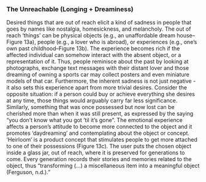 ### The Unreachable (Longing + Dreaminess)

Desired things that are out of reach elicit a kind of sadness in people that goes by names like nostalgia,
homesickness, and melancholy. The out of reach ‘things’ can be physical objects (e.g., an unaffordable dream
house–Figure 13a), people (e.g., a lover who is abroad), or experiences (e.g., one’s own past childhood–Figure
13b). The experience becomes rich if the affected individual can somehow interact with the absent object, or a
representation of it. Thus, people reminisce about the past by looking at photographs, exchange text messages
with their distant lover and those dreaming of owning a sports car may collect posters and even miniature
models of that car. Furthermore, the inherent sadness is not just negative - it also sets this experience apart from
more trivial desires. Consider the opposite situation: if a person could buy or achieve everything she desires at
any time, those things would arguably carry far less significance. Similarly, something that was once possessed
but now lost can be cherished more than when it was still present, as expressed by the saying “you don’t know
what you got ’til it’s gone”. The emotional experience affects a person’s attitude to become more connected to
the object and it promotes ‘daydreaming’ and contemplating about the object or concept. ‘Heirloom’ is a
product concept that stimulates people to get more attached to one of their possessions (Figure 13c). The user
puts the chosen object inside a glass jar, out of reach, where it is preserved for generations to come. Every
generation records their stories and memories related to the object, thus “transforming (…) a miscellaneous
item into a meaningful object (Ferguson, n.d.).”
